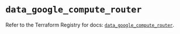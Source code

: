 # `data_google_compute_router`

Refer to the Terraform Registry for docs: [`data_google_compute_router`](https://registry.terraform.io/providers/hashicorp/google-beta/5.30.0/docs/data-sources/google_compute_router).
